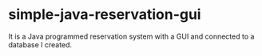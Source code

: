 # simple-java-reservation-gui
It is a Java programmed reservation system with a GUI and connected to a database I created.
